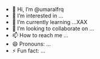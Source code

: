 - 👋 Hi, I’m @umaralfrq
- 👀 I’m interested in ...
- 🌱 I’m currently learning ...XAX
- 💞️ I’m looking to collaborate on ...
- 📫 How to reach me ...
- 😄 Pronouns: ...
- ⚡ Fun fact: ...

<!---
umaralfrq/umaralfrq is a ✨ special ✨ repository because its `README.md` (this file) appears on your GitHub profile.
You can click the Preview link to take a look at your changes.
--->
